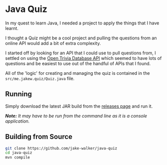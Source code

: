 # Java Quiz

In my quest to learn Java, I needed a project to apply the things that I have learnt.

I thought a Quiz might be a cool project and pulling the questions from an online API would add a bit of extra complexity.

I started off by looking for an API that I could use to pull questions from, I settled on using the
[Open Trivia Database API](https://opentdb.com/api_config.php) which seemed to have lots of questions and be easiest to
use out of the handful of APIs that I found.

All of the 'logic' for creating and managing the quiz is contained in the `src/me.jakew.quiz/Quiz.java` file.

## Running

Simply download the latest JAR build from the [releases page](https://github.com/jake-walker/JavaQuiz/releases) and run it.

_**Note:** It may have to be run from the command line as it is a console application._ 

## Building from Source

```bash
git clone https://github.com/jake-walker/java-quiz
cd java-quiz
mvn compile
```
